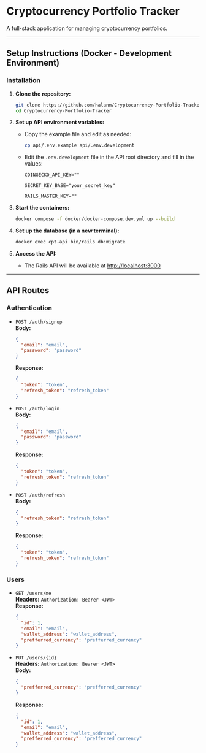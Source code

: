 # Cryptocurrency Portfolio Tracker

A full-stack application for managing cryptocurrency portfolios.

---

## Setup Instructions (Docker - Development Environment)

### Installation

1. **Clone the repository:**
   ```sh
   git clone https://github.com/halanm/Cryptocurrency-Portfolio-Tracker.git
   cd Cryptocurrency-Portfolio-Tracker
   ```

2. **Set up API environment variables:**
   - Copy the example file and edit as needed:
     ```sh
     cp api/.env.example api/.env.development
     ```
   - Edit the `.env.development` file in the API root directory and fill in the values:
     ```
     COINGECKO_API_KEY=""

     SECRET_KEY_BASE="your_secret_key"

     RAILS_MASTER_KEY=""
     ```

3. **Start the containers:**
   ```sh
   docker compose -f docker/docker-compose.dev.yml up --build
   ```

4. **Set up the database (in a new terminal):**
   ```sh
   docker exec cpt-api bin/rails db:migrate
   ```

5. **Access the API:**
   - The Rails API will be available at [http://localhost:3000](http://localhost:3000)

---

## API Routes

### Authentication
- `POST /auth/signup`  
  **Body:**  
  ```json
  {
    "email": "email",
    "password": "password"
  }
  ```
  **Response:**  
  ```json
  {
    "token": "token",
    "refresh_token": "refresh_token"
  }
  ```

- `POST /auth/login`  
  **Body:**  
  ```json
  {
    "email": "email",
    "password": "password"
  }
  ```
  **Response:**  
  ```json
  {
    "token": "token",
    "refresh_token": "refresh_token"
  }
  ```

- `POST /auth/refresh`  
  **Body:**  
  ```json
  {
    "refresh_token": "refresh_token"
  }
  ```
  **Response:**  
  ```json
  {
    "token": "token",
    "refresh_token": "refresh_token"
  }
  ```


### Users
- `GET /users/me`  
  **Headers:** `Authorization: Bearer <JWT>`  
  **Response:**  
  ```json
  {
    "id": 1,
    "email": "email",
    "wallet_address": "wallet_address",
    "prefferred_currency": "prefferred_currency"
  }
  ``` 

- `PUT /users/{id}`  
  **Headers:** `Authorization: Bearer <JWT>`  
  **Body:**  
  ```json
  {
    "prefferred_currency": "prefferred_currency"
  }
  ```
  **Response:**  
  ```json
  {
    "id": 1,
    "email": "email",
    "wallet_address": "wallet_address",
    "prefferred_currency": "prefferred_currency"
  }
  ```